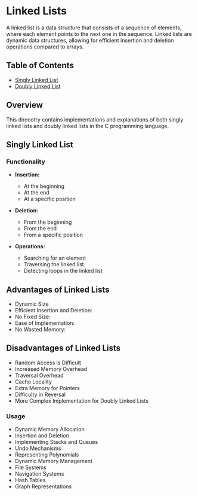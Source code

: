# Linked Lists

A linked list is a data structure that consists of a sequence of elements, where each element points to the next one in the sequence. Linked lists are dynamic data structures, allowing for efficient insertion and deletion operations compared to arrays.

## Table of Contents

- [Singly Linked List](#singly-linked-list)
- [Doubly Linked List](#doubly-linked-list)

## Overview

This direcotry contains implementations and explanations of both singly linked lists and doubly linked lists in the C programming language.

## Singly Linked List

### Functionality

- **Insertion:**
  - At the beginning
  - At the end
  - At a specific position

- **Deletion:**
  - From the beginning
  - From the end
  - From a specific position

- **Operations:**
  - Searching for an element
  - Traversing the linked list
  - Detecting loops in the linked list
 
## Advantages of Linked Lists

- Dynamic Size
- Efficient Insertion and Deletion:
- No Fixed Size:
- Ease of Implementation:
- No Wasted Memory:

## Disadvantages of Linked Lists

- Random Access is Difficult
- Increased Memory Overhead
- Traversal Overhead
- Cache Locality
- Extra Memory for Pointers
- Difficulty in Reversal
- More Complex Implementation for Doubly Linked Lists

### Usage

- Dynamic Memory Allocation
- Insertion and Deletion
- Implementing Stacks and Queues
- Undo Mechanisms
- Representing Polynomials
- Dynamic Memory Management
- File Systems
- Navigation Systems
- Hash Tables
- Graph Representations
